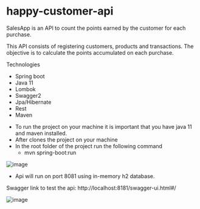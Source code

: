 # happy-customer-api

SalesApp is an API to count the points earned by the customer for each purchase.

This API consists of registering customers, products and transactions.
The objective is to calculate the points accumulated on each purchase.

Technologies
+ Spring boot
+ Java 11
+ Lombok
+ Swagger2
+ Jpa/Hibernate
+ Rest
+ Maven

* To run the project on your machine it is important that you have java 11 and maven installed.
* After clones the project on your machine
* In the root folder of the project run the following command
  - mvn spring-boot:run
  
 ![image](https://user-images.githubusercontent.com/17939912/170051155-870bbd4c-036c-499a-8dd7-0a59c041d56b.png)

* Api will run on port 8081 using in-memory h2 database.

Swagger link to test the api: http://localhost:8181/swagger-ui.html#/

![image](https://user-images.githubusercontent.com/17939912/170894440-c0bc7241-1d9e-4d48-a87c-910b9dc30d77.png)
